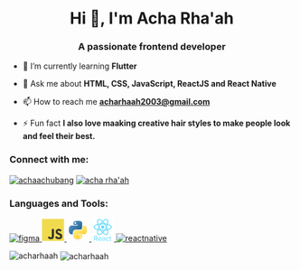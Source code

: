 <h1 align="center">Hi 👋, I'm Acha Rha'ah</h1>
<h3 align="center">A passionate frontend developer</h3>

- 🌱 I’m currently learning **Flutter**

- 💬 Ask me about **HTML, CSS, JavaScript, ReactJS and React Native**

- 📫 How to reach me **acharhaah2003@gmail.com**

- ⚡ Fun fact **I also love maaking creative hair styles to make people look and feel their best.**

<h3 align="left">Connect with me:</h3>
<p align="left">
<a href="https://twitter.com/achaachubang" target="blank"><img align="center" src="https://raw.githubusercontent.com/rahuldkjain/github-profile-readme-generator/master/src/images/icons/Social/twitter.svg" alt="achaachubang" height="30" width="40" /></a>
<a href="https://linkedin.com/in/acha rha'ah" target="blank"><img align="center" src="https://raw.githubusercontent.com/rahuldkjain/github-profile-readme-generator/master/src/images/icons/Social/linked-in-alt.svg" alt="acha rha'ah" height="30" width="40" /></a>
</p>

<h3 align="left">Languages and Tools:</h3>
<p align="left"> <a href="https://www.figma.com/" target="_blank" rel="noreferrer"> <img src="https://www.vectorlogo.zone/logos/figma/figma-icon.svg" alt="figma" width="40" height="40"/> </a> <a href="https://developer.mozilla.org/en-US/docs/Web/JavaScript" target="_blank" rel="noreferrer"> <img src="https://raw.githubusercontent.com/devicons/devicon/master/icons/javascript/javascript-original.svg" alt="javascript" width="40" height="40"/> </a> <a href="https://www.python.org" target="_blank" rel="noreferrer"> <img src="https://raw.githubusercontent.com/devicons/devicon/master/icons/python/python-original.svg" alt="python" width="40" height="40"/> </a> <a href="https://reactjs.org/" target="_blank" rel="noreferrer"> <img src="https://raw.githubusercontent.com/devicons/devicon/master/icons/react/react-original-wordmark.svg" alt="react" width="40" height="40"/> </a> <a href="https://reactnative.dev/" target="_blank" rel="noreferrer"> <img src="https://reactnative.dev/img/header_logo.svg" alt="reactnative" width="40" height="40"/> </a> </p>

<p><img align="left" src="https://github-readme-stats.vercel.app/api/top-langs?username=acharhaah&show_icons=true&locale=en&layout=compact" alt="acharhaah" /></p>

<p>&nbsp;<img align="center" src="https://github-readme-stats.vercel.app/api?username=acharhaah&show_icons=true&locale=en" alt="acharhaah" /></p>
